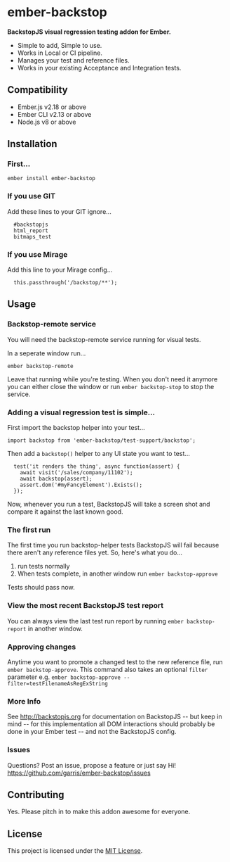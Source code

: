 # ember-backstop

**BackstopJS visual regression testing addon for Ember.**

- Simple to add, Simple to use.
- Works in Local or CI pipeline.
- Manages your test and reference files.
- Works in your existing Acceptance and Integration tests.


Compatibility
------------------------------------------------------------------------------

* Ember.js v2.18 or above
* Ember CLI v2.13 or above
* Node.js v8 or above


Installation
------------------------------------------------------------------------------

### First...
```
ember install ember-backstop
```
### If you use GIT
Add these lines to your GIT ignore...
```
  #backstopjs
  html_report
  bitmaps_test
```

### If you use Mirage 
Add this line to your Mirage config...
```
  this.passthrough('/backstop/**');
```

Usage
------------------------------------------------------------------------------
### Backstop-remote service
You will need the backstop-remote service running for visual tests.

In a seperate window run...
```
ember backstop-remote
```
Leave that running while you're testing. When you don't need it anymore you can either close the window or run `ember backstop-stop` to stop the service.


### Adding a visual regression test is simple...
First import the backstop helper into your test...
```
import backstop from 'ember-backstop/test-support/backstop';
```

Then add a `backstop()` helper to any UI state you want to test...
```
  test('it renders the thing', async function(assert) {
    await visit('/sales/company/11102');
    await backstop(assert);
    assert.dom('#myFancyElement').Exists();
  });
```

Now, whenever you run a test, BackstopJS will take a screen shot and compare it against the last known good. 

### The first run
The first time you run backstop-helper tests BackstopJS will fail because there aren't any reference files yet. So, here's what you do...
1. run tests normally
2. When tests complete, in another window run `ember backstop-approve`

Tests should pass now.

### View the most recent BackstopJS test report
You can always view the last test run report by running `ember backstop-report` in another window. 

### Approving changes
Anytime you want to promote a changed test to the new reference file, run `ember backstop-approve`.  This command also takes an optional `filter` parameter e.g. `ember backstop-approve --filter=testFilenameAsRegExString`

### More Info
See http://backstopjs.org for documentation on BackstopJS -- but keep in mind -- for this implementation all DOM interactions should probably be done in your Ember test -- and not the BackstopJS config.

### Issues
Questions? Post an issue, propose a feature or just say Hi!  https://github.com/garris/ember-backstop/issues


Contributing
------------------------------------------------------------------------------

Yes. Please pitch in to make this addon awesome for everyone.


License
------------------------------------------------------------------------------

This project is licensed under the [MIT License](LICENSE.md).
